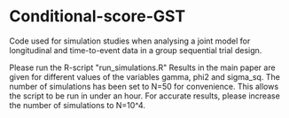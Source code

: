# Conditional-score-GST
Code used for simulation studies when analysing a joint model for longitudinal and time-to-event data in a group sequential trial design.


Please run the R-script "run_simulations.R"
Results in the main paper are given for different values of the variables gamma, phi2 and sigma_sq.
The number of simulations has been set to N=50 for convenience. This allows the script to be run in under an hour. For accurate results, please increase the number of simulations to N=10^4.

